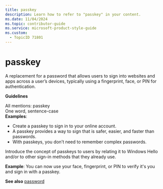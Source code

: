 ```yaml
---
title: passkey
description: Learn how to refer to "passkey" in your content.
ms.date: 11/04/2024
ms.topic: contributor-guide
ms.service: microsoft-product-style-guide
ms.custom:
  - TopicID 71801
---
```



# passkey

A replacement for a password that allows users to sign into websites and apps across a user’s devices, typically using a fingerprint, face, or PIN for authentication.

**Guidelines**

All mentions: passkey  
One word, sentence-case  
**Examples**:

- Create a passkey to sign in to your online account. 
- A passkey provides a way to sign that is safer, easier, and faster than passwords.
- With passkeys, you don’t need to remember complex passwords.

Introduce the concept of passkeys to users by relating it to Windows Hello and/or to other sign-in methods that they already use.

**Example**: You can now use your face, fingerprint, or PIN to verify it's you and sign in with a passkey.

**See also** [password](~\a_z_names_terms\p\password.md)

